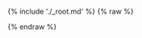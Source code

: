 ---
---

{% include './_root.md' %}
{% raw %}
<script>
const misocmd = window.misocmd || (window.misocmd = []);
misocmd.push(async () => {
  const client = new MisoClient({
    apiKey: '...',
    apiHost: 'http://localhost:9901/api',
  });
  client.ui.asks.useLayouts({
    sources: {
      templates: {
        article: renderSourceContent,
      },
    },
  });
  await client.ui.ready;
  window.rootElement.innerHTML = window.templates.root();
});
function renderSourceContent(layout, state, data) {
  const { url, cover_image, title, created_at, snippet } = data;
  return `
<a class="miso-list__item-body" data-role="item" href="${url}" target="_blank" rel="noopener">
  <div class="miso-list__item-cover-image-container">
    <img class="miso-list__item-cover-image" src="${cover_image}">
  </div>
  <div class="miso-list__item-info-container">
    <div class="miso-list__item-title">[Customized!] ${title}</div>
    <div class="miso-list__item-date">${new Date(created_at).toLocaleDateString()}</div>
    <div class="miso-list__item-snippet">${snippet}</div>
  </div>
</a>`;
}
</script>
{% endraw %}

